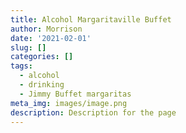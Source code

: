 ```yaml
---
title: Alcohol Margaritaville Buffet
author: Morrison
date: '2021-02-01'
slug: []
categories: []
tags:
  - alcohol
  - drinking
  - Jimmy Buffet margaritas
meta_img: images/image.png
description: Description for the page
---
```

